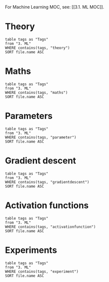 For Machine Learning MOC, see: [[3.1. ML MOC]].

# Theory

```dataview
table tags as "Tags"
from "3. ML"
WHERE contains(tags, "theory")
SORT file.name ASC
```

# Maths

```dataview
table tags as "Tags"
from "3. ML"
WHERE contains(tags, "maths")
SORT file.name ASC
```

# Parameters
```dataview
table tags as "Tags"
from "3. ML"
WHERE contains(tags, "parameter")
SORT file.name ASC
```

# Gradient descent
```dataview
table tags as "Tags"
from "3. ML"
WHERE contains(tags, "gradientdescent")
SORT file.name ASC
```

# Activation functions
```dataview
table tags as "Tags"
from "3. ML"
WHERE contains(tags, "activationfunction")
SORT file.name ASC
```

# Experiments
```dataview
table tags as "Tags"
from "3. ML"
WHERE contains(tags, "experiment")
SORT file.name ASC
```
